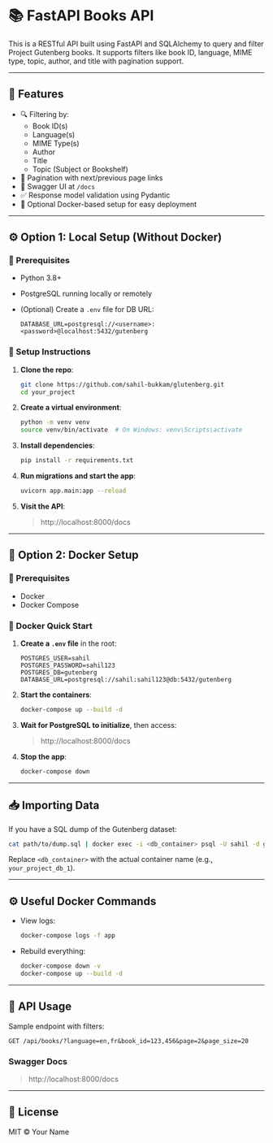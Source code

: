 # 📚 FastAPI Books API

This is a RESTful API built using FastAPI and SQLAlchemy to query and filter Project Gutenberg books. It supports filters like book ID, language, MIME type, topic, author, and title with pagination support.

---

## 🌟 Features

- 🔍 Filtering by:
  - Book ID(s)
  - Language(s)
  - MIME Type(s)
  - Author
  - Title
  - Topic (Subject or Bookshelf)
- 📃 Pagination with next/previous page links
- 🧾 Swagger UI at `/docs`
- ✅ Response model validation using Pydantic
- 🐳 Optional Docker-based setup for easy deployment

---

## ⚙️ Option 1: Local Setup (Without Docker)

### 🧱 Prerequisites

- Python 3.8+
- PostgreSQL running locally or remotely
- (Optional) Create a `.env` file for DB URL:

  ```env
  DATABASE_URL=postgresql://<username>:<password>@localhost:5432/gutenberg
  ```

### 🧪 Setup Instructions

1. **Clone the repo**:

   ```bash
   git clone https://github.com/sahil-bukkam/glutenberg.git
   cd your_project
   ```

2. **Create a virtual environment**:

   ```bash
   python -m venv venv
   source venv/bin/activate  # On Windows: venv\Scripts\activate
   ```

3. **Install dependencies**:

   ```bash
   pip install -r requirements.txt
   ```

4. **Run migrations and start the app**:

   ```bash
   uvicorn app.main:app --reload
   ```

5. **Visit the API**:

   > http://localhost:8000/docs

---

## 🐳 Option 2: Docker Setup

### 🔧 Prerequisites

- Docker
- Docker Compose

### 🐳 Docker Quick Start

1. **Create a `.env` file** in the root:

   ```env
   POSTGRES_USER=sahil
   POSTGRES_PASSWORD=sahil123
   POSTGRES_DB=gutenberg
   DATABASE_URL=postgresql://sahil:sahil123@db:5432/gutenberg
   ```

2. **Start the containers**:

   ```bash
   docker-compose up --build -d
   ```

3. **Wait for PostgreSQL to initialize**, then access:

   > http://localhost:8000/docs

4. **Stop the app**:

   ```bash
   docker-compose down
   ```

---

## 📥 Importing Data

If you have a SQL dump of the Gutenberg dataset:

```bash
cat path/to/dump.sql | docker exec -i <db_container> psql -U sahil -d gutenberg
```

Replace `<db_container>` with the actual container name (e.g., `your_project_db_1`).

---

## ⚙️ Useful Docker Commands

- View logs:

  ```bash
  docker-compose logs -f app
  ```

- Rebuild everything:

  ```bash
  docker-compose down -v
  docker-compose up --build -d
  ```

---

## 📘 API Usage

Sample endpoint with filters:

```
GET /api/books/?language=en,fr&book_id=123,456&page=2&page_size=20
```

### Swagger Docs

> http://localhost:8000/docs

---

## 📝 License

MIT © Your Name
